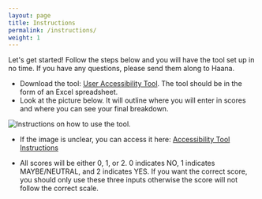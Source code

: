 ```yaml
---
layout: page
title: Instructions
permalink: /instructions/
weight: 1
---
```


Let's get started! Follow the steps below and you will have the tool set up in no time. If you have any questions, please send them along to Haana.

- Download the tool: [User Accessibility Tool](/accessibility-tool/assets/AccessibilityTool_HaanaJanmohamed.xlsx). The tool should be in the form of an Excel spreadsheet.
- Look at the picture below. It will outline where you will enter in scores and where you can see your final breakdown.

![Instructions on how to use the tool.](/accessibility-tool/assets/AT_Instructions.jpg)

- If the image is unclear, you can access it here: [Accessibility Tool Instructions](/accessibility-tool/assets/AT_Instructions.jpg)

- All scores will be either 0, 1, or 2. 0 indicates NO, 1 indicates MAYBE/NEUTRAL, and 2 indicates YES. If you want the correct score, you should only use these three inputs otherwise the score will not follow the correct scale.